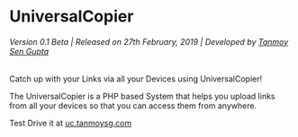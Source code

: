 # UniversalCopier

###### Version 0.1 Beta | Released on 27th February, 2019 | Developed by [Tanmoy Sen Gupta](http://tanmoysg.com) 


Catch up with your Links via all your Devices using UniversalCopier!

The UniversalCopier is a PHP based System that helps you upload links from all your devices so that you can access them from anywhere.

Test Drive it at [uc.tanmoysg.com](http://uc.tanmoysg.com)
